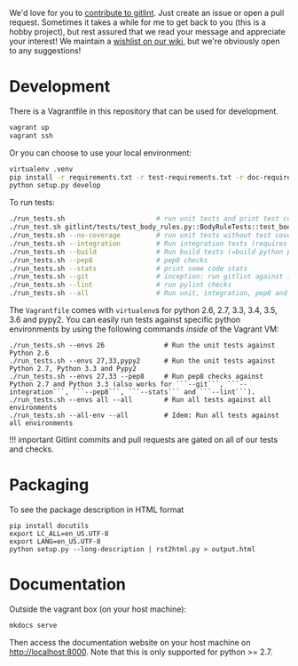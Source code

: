 We'd love for you to [contribute to gitlint](https://github.com/jorisroovers/gitlint).
Just create an issue or open a pull request. Sometimes it takes a while for me to get back to you
(this is a hobby project), but rest assured that we read your message and appreciate your interest!
We maintain a [wishlist on our wiki](https://github.com/jorisroovers/gitlint/wiki/Wishlist),
but we're obviously open to any suggestions!

# Development #

There is a Vagrantfile in this repository that can be used for development.
```bash
vagrant up
vagrant ssh
```

Or you can choose to use your local environment:

```bash
virtualenv .venv
pip install -r requirements.txt -r test-requirements.txt -r doc-requirements.txt
python setup.py develop
```

To run tests:
```bash
./run_tests.sh                       # run unit tests and print test coverage
./run_test.sh gitlint/tests/test_body_rules.py::BodyRuleTests::test_body_missing # run a single test
./run_tests.sh --no-coverage         # run unit tests without test coverage
./run_tests.sh --integration         # Run integration tests (requires that you have gitlint installed)
./run_tests.sh --build               # Run build tests (=build python package)
./run_tests.sh --pep8                # pep8 checks
./run_tests.sh --stats               # print some code stats
./run_tests.sh --git                 # inception: run gitlint against itself
./run_tests.sh --lint                # run pylint checks
./run_tests.sh --all                 # Run unit, integration, pep8 and gitlint checks
```

The ```Vagrantfile``` comes with ```virtualenv```s for python 2.6, 2.7, 3.3, 3.4, 3.5, 3.6 and pypy2.
You can easily run tests against specific python environments by using the following commands *inside* of the Vagrant VM:
```
./run_tests.sh --envs 26               # Run the unit tests against Python 2.6
./run_tests.sh --envs 27,33,pypy2      # Run the unit tests against Python 2.7, Python 3.3 and Pypy2
./run_tests.sh --envs 27,33 --pep8     # Run pep8 checks against Python 2.7 and Python 3.3 (also works for ```--git```, ```--integration```, ```--pep8```, ```--stats``` and ```--lint```).
./run_tests.sh --envs all --all        # Run all tests against all environments
./run_tests.sh --all-env --all         # Idem: Run all tests against all environments
```

!!! important
    Gitlint commits and pull requests are gated on all of our tests and checks.

# Packaging #

To see the package description in HTML format
```
pip install docutils
export LC_ALL=en_US.UTF-8
export LANG=en_US.UTF-8
python setup.py --long-description | rst2html.py > output.html
```

# Documentation #
Outside the vagrant box (on your host machine):
```bash
mkdocs serve
```

Then access the documentation website on your host machine on [http://localhost:8000]().
Note that this is only supported for python >= 2.7.
